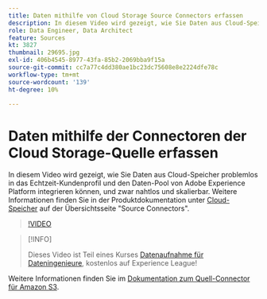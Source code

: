 ```yaml
---
title: Daten mithilfe von Cloud Storage Source Connectors erfassen
description: In diesem Video wird gezeigt, wie Sie Daten aus Cloud-Speicher problemlos in das Echtzeit-Kundenprofil und den Daten-Pool von Adobe Experience Platform integrieren können, und zwar nahtlos und skalierbar.
role: Data Engineer, Data Architect
feature: Sources
kt: 3827
thumbnail: 29695.jpg
exl-id: 406b4545-8977-43fa-85b2-2069bba9f15a
source-git-commit: cc7a77c4dd380ae1bc23dc75608e8e2224dfe78c
workflow-type: tm+mt
source-wordcount: '139'
ht-degree: 10%

---
```


# Daten mithilfe der Connectoren der Cloud Storage-Quelle erfassen

In diesem Video wird gezeigt, wie Sie Daten aus Cloud-Speicher problemlos in das Echtzeit-Kundenprofil und den Daten-Pool von Adobe Experience Platform integrieren können, und zwar nahtlos und skalierbar. Weitere Informationen finden Sie in der Produktdokumentation unter [Cloud-Speicher](https://experienceleague.adobe.com/docs/experience-platform/sources/home.html?lang=en#cloud-storage) auf der Übersichtsseite &quot;Source Connectors&quot;.

>[!VIDEO](https://video.tv.adobe.com/v/29695?quality=12&learn=on)

>[!INFO]
>
> Dieses Video ist Teil eines Kurses [Datenaufnahme für Dateningenieure](https://experienceleague.adobe.com/?recommended=ExperiencePlatform-D-1-2020.1.dataingestion?lang=de), kostenlos auf Experience League!

Weitere Informationen finden Sie im [Dokumentation zum Quell-Connector für Amazon S3](https://experienceleague.adobe.com/docs/experience-platform/sources/ui-tutorials/create/cloud-storage/s3.html?lang=de).
